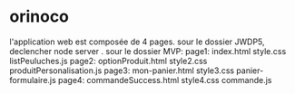 # orinoco
l'application web  est composée de 4 pages. 
sour le dossier JWDP5, declencher node server .
sour le dossier MVP:
page1: index.html
       style.css
       listPeuluches.js
page2: optionProduit.html
        style2.css
        produitPersonalisation.js
page3: mon-panier.html
        style3.css
        panier-formulaire.js
page4: commandeSuccess.html
        style4.css
        commande.js
        
        
